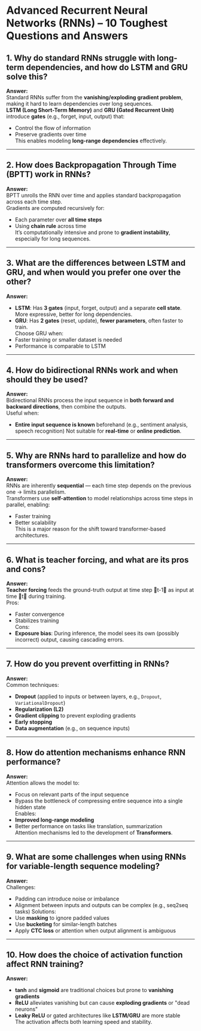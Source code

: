 # Advanced Recurrent Neural Networks (RNNs) – 10 Toughest Questions and Answers

## 1. Why do standard RNNs struggle with long-term dependencies, and how do LSTM and GRU solve this?
**Answer:**  
Standard RNNs suffer from the **vanishing/exploding gradient problem**, making it hard to learn dependencies over long sequences.  
**LSTM (Long Short-Term Memory)** and **GRU (Gated Recurrent Unit)** introduce **gates** (e.g., forget, input, output) that:
- Control the flow of information  
- Preserve gradients over time  
This enables modeling **long-range dependencies** effectively.

---

## 2. How does Backpropagation Through Time (BPTT) work in RNNs?
**Answer:**  
BPTT unrolls the RNN over time and applies standard backpropagation across each time step.  
Gradients are computed recursively for:
- Each parameter over **all time steps**
- Using **chain rule** across time  
It’s computationally intensive and prone to **gradient instability**, especially for long sequences.

---

## 3. What are the differences between LSTM and GRU, and when would you prefer one over the other?
**Answer:**  
- **LSTM**: Has **3 gates** (input, forget, output) and a separate **cell state**. More expressive, better for long dependencies.  
- **GRU**: Has **2 gates** (reset, update), **fewer parameters**, often faster to train.  
Choose GRU when:
- Faster training or smaller dataset is needed  
- Performance is comparable to LSTM

---

## 4. How do bidirectional RNNs work and when should they be used?
**Answer:**  
Bidirectional RNNs process the input sequence in **both forward and backward directions**, then combine the outputs.  
Useful when:
- **Entire input sequence is known** beforehand (e.g., sentiment analysis, speech recognition)
Not suitable for **real-time** or **online prediction**.

---

## 5. Why are RNNs hard to parallelize and how do transformers overcome this limitation?
**Answer:**  
RNNs are inherently **sequential** — each time step depends on the previous one → limits parallelism.  
Transformers use **self-attention** to model relationships across time steps in parallel, enabling:
- Faster training
- Better scalability  
This is a major reason for the shift toward transformer-based architectures.

---

## 6. What is teacher forcing, and what are its pros and cons?
**Answer:**  
**Teacher forcing** feeds the ground-truth output at time step t-1 as input at time t during training.  
Pros:
- Faster convergence  
- Stabilizes training  
Cons:
- **Exposure bias**: During inference, the model sees its own (possibly incorrect) output, causing cascading errors.

---

## 7. How do you prevent overfitting in RNNs?
**Answer:**  
Common techniques:
- **Dropout** (applied to inputs or between layers, e.g., `Dropout`, `VariationalDropout`)
- **Regularization (L2)**
- **Gradient clipping** to prevent exploding gradients  
- **Early stopping**
- **Data augmentation** (e.g., on sequence inputs)

---

## 8. How do attention mechanisms enhance RNN performance?
**Answer:**  
Attention allows the model to:
- Focus on relevant parts of the input sequence  
- Bypass the bottleneck of compressing entire sequence into a single hidden state  
Enables:
- **Improved long-range modeling**
- Better performance on tasks like translation, summarization  
Attention mechanisms led to the development of **Transformers**.

---

## 9. What are some challenges when using RNNs for variable-length sequence modeling?
**Answer:**  
Challenges:
- Padding can introduce noise or imbalance
- Alignment between inputs and outputs can be complex (e.g., seq2seq tasks)
Solutions:
- Use **masking** to ignore padded values
- Use **bucketing** for similar-length batches
- Apply **CTC loss** or attention when output alignment is ambiguous

---

## 10. How does the choice of activation function affect RNN training?
**Answer:**  
- **tanh** and **sigmoid** are traditional choices but prone to **vanishing gradients**
- **ReLU** alleviates vanishing but can cause **exploding gradients** or "dead neurons"
- **Leaky ReLU** or gated architectures like **LSTM/GRU** are more stable  
The activation affects both learning speed and stability.
